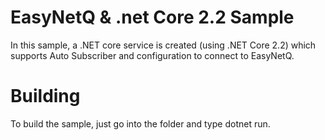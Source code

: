 # EasyNetQ & .net Core 2.2 Sample

In this sample, a .NET core service is created (using .NET Core 2.2) which supports Auto Subscriber and configuration to connect to EasyNetQ.

# Building

To build the sample, just go into the folder and type dotnet run.
